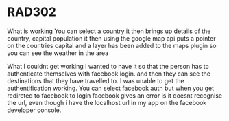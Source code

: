 # RAD302
What is working
You can select a country it then brings up details of the country, capital population
it then using the google map api puts a pointer on the countries capital and a layer has been added to the maps plugin so you can see the weather in the area


What I couldnt get working
I wanted to have it so that the person has to authenticate themselves with facebook login. and then they can see the destinations that they have travelled to.
I was unable to get the authentification working. You can select facebook auth but when you get redircted to facebook to login facebook gives an error is it doesnt recognise the url, even though i have the localhost url in my app on the facebook developer console.
